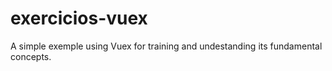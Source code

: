 # exercicios-vuex
A simple exemple using Vuex for training and undestanding its fundamental concepts.

